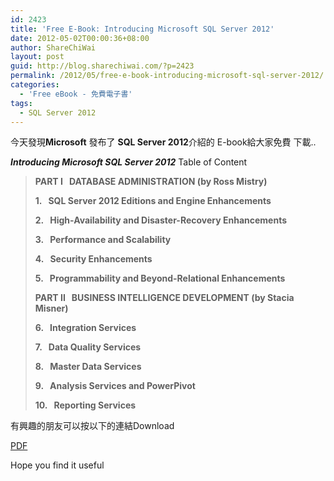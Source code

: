 ```yaml
---
id: 2423
title: 'Free E-Book: Introducing Microsoft SQL Server 2012'
date: 2012-05-02T00:00:36+08:00
author: ShareChiWai
layout: post
guid: http://blog.sharechiwai.com/?p=2423
permalink: /2012/05/free-e-book-introducing-microsoft-sql-server-2012/
categories:
  - 'Free eBook - 免費電子書'
tags:
  - SQL Server 2012
---
```

今天發現**Microsoft** 發布了 **SQL Server 2012**介紹的 E-book給大家免費 下載..

**_Introducing Microsoft SQL Server 2012_** Table of Content

> **PART I   DATABASE ADMINISTRATION (by Ross Mistry)**
> 
> **1.   SQL Server 2012 Editions and Engine Enhancements**
> 
> **2.   High-Availability and Disaster-Recovery Enhancements**
> 
> **3.   Performance and Scalability**
> 
> **4.   Security Enhancements**
> 
> **5.   Programmability and Beyond-Relational Enhancements**
> 
> **PART II   BUSINESS INTELLIGENCE DEVELOPMENT (by Stacia Misner)**
> 
> **6.   Integration Services**
> 
> **7.   Data Quality Services**
> 
> **8.   Master Data Services**
> 
> **9.   Analysis Services and PowerPivot**
> 
> **10.   Reporting Services**

有興趣的朋友可以按以下的連結Download

<a title="Introducing Microsoft SQL Server 2012" href="http://download.microsoft.com/download/F/F/6/FF62CAE0-CE38-4228-9025-FBF729312698/Microsoft_Press_eBook_Introducing_Microsoft_SQL_Server_2012_PDF.pdf" target="_blank">PDF</a>

Hope you find it useful

&nbsp;

&nbsp;